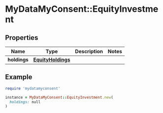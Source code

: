 # MyDataMyConsent::EquityInvestment

## Properties

| Name | Type | Description | Notes |
| ---- | ---- | ----------- | ----- |
| **holdings** | [**EquityHoldings**](EquityHoldings.md) |  |  |

## Example

```ruby
require 'mydatamyconsent'

instance = MyDataMyConsent::EquityInvestment.new(
  holdings: null
)
```

